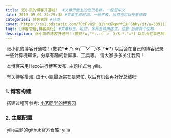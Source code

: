 ```yaml
---
title: 张小凯的博客开通啦!  #文章页面上的显示名称，一般是中文
date: 2019-09-01 22:29:38 #文章生成时间，一般不改，当然也可以任意修改
categories: 博客管理 #分类
cover: https://ss1.bdstatic.com/70cFvXSh_Q1YnxGkpoWK1HF6hhy/it/u=339113707,529057236&fm=26&gp=0.jpg
tags: [博客管理,博客美化] #文章标签，可空，多标签请用格式，注意:后面有个空格
description: 张小凯的博客开通啦！(撒花*★,°*:.☆(￣▽￣)/$:*.°★*) 以后会在自己的博客记录一些计算机知识，分享有趣的新鲜事、工具等。 请大家多多关注我鸭! 
---
```



​		张小凯的博客开通啦！(撒花*★,°*:.☆(￣▽￣)/$:*.°★*) 以后会在自己的博客记录一些计算机知识，分享有趣的新鲜事、工具等。 请大家多多关注我鸭！
<!--more-->

​		本博客采用Hexo进行博客发布, 主题样式为 yilia.

​		有关博客搭建, 由于小凯最近实在是繁忙, 以后有机会再好好总结吧!

### 1. 博客构建

​		搭建过程可参考: [小茗同学的博客园](https://www.cnblogs.com/liuxianan/)



### 2. 主题配置

​		yilia主题的github官方仓库: [yilia](https://github.com/litten/hexo-theme-yilia)